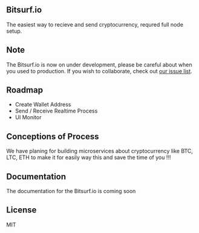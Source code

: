 ## Bitsurf.io
The easiest way to recieve and send cryptocurrency, requred full node setup.

## Note
The Bitsurf.io is now on under development, please be careful about when you used to production.
If you wish to collaborate, check out [our issue list](https://github.com/itoonx/bitsurf.io/issues).

## Roadmap
- Create Wallet Address
- Send / Receive Realtime Process
- UI Monitor

## Conceptions of Process
We have planing for building microservices about cryptocurrency like BTC, LTC, ETH
to make it for easily way this and save the time of you !!!

## Documentation
The documentation for the Bitsurf.io is coming soon

## License
MIT

